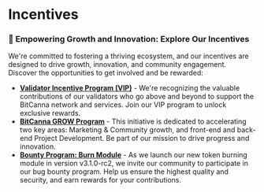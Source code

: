 # Incentives
### 🤝 Empowering Growth and Innovation: Explore Our Incentives
We're committed to fostering a thriving ecosystem, and our incentives are designed to drive growth, innovation, and community engagement. Discover the opportunities to get involved and be rewarded:

- [**Validator Incentive Program (VIP)**](validator-incentive-program) - We're recognizing the valuable contributions of our validators who go above and beyond to support the BitCanna network and services. Join our VIP program to unlock exclusive rewards.
- [**BitCanna GROW Program**](grow-program) - This initiative is dedicated to accelerating two key areas: Marketing & Community growth, and front-end and back-end Project Development. Be part of our mission to drive progress and innovation.
- [**Bounty Program: Burn Module**](bounty-program-burn) - As we launch our new token burning module in version v3.1.0-rc2, we invite our community to participate in our bug bounty program. Help us ensure the highest quality and security, and earn rewards for your contributions.
